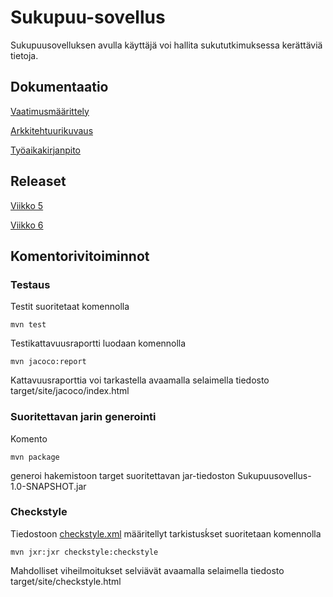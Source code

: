 # Sukupuu-sovellus

Sukupuusovelluksen avulla käyttäjä voi hallita sukututkimuksessa kerättäviä tietoja.

## Dokumentaatio

[Vaatimusmäärittely](https://github.com/mkkarl/ot-harjoitustyo/blob/master/Sukupuusovellus/dokumentointi/vaatimusmaarittely.md)

[Arkkitehtuurikuvaus](https://github.com/mkkarl/ot-harjoitustyo/blob/master/Sukupuusovellus/dokumentointi/arkkitehtuuri.md)

[Työaikakirjanpito](https://github.com/mkkarl/ot-harjoitustyo/blob/master/Sukupuusovellus/dokumentointi/tuntikirjanpito.md)

## Releaset

[Viikko 5](https://github.com/mkkarl/ot-harjoitustyo/releases/tag/viikko5)

[Viikko 6](https://github.com/mkkarl/ot-harjoitustyo/releases/tag/viikko6)

## Komentorivitoiminnot

### Testaus

Testit suoritetaat komennolla


```
mvn test
```

Testikattavuusraportti luodaan komennolla


```
mvn jacoco:report
```


Kattavuusraporttia voi tarkastella avaamalla selaimella tiedosto target/site/jacoco/index.html


### Suoritettavan jarin generointi

Komento

```
mvn package
```

generoi hakemistoon target suoritettavan jar-tiedoston Sukupuusovellus-1.0-SNAPSHOT.jar

### Checkstyle

Tiedostoon [checkstyle.xml](https://github.com/mkkarl/ot-harjoitustyo/blob/master/Sukupuusovellus/checkstyle.xml) määritellyt tarkistusḱset suoritetaan komennolla

```
mvn jxr:jxr checkstyle:checkstyle
```

Mahdolliset viheilmoitukset selviävät avaamalla selaimella tiedosto target/site/checkstyle.html
